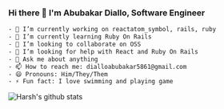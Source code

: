 ### Hi there 👋 I'm Abubakar Diallo, Software Engineer

```sh
- 🔭 I’m currently working on reactatom_symbol, rails, ruby
- 🌱 I’m currently learning Ruby On Rails
- 👯 I’m looking to collaborate on OSS
- 🤔 I’m looking for help with React and Ruby On Rails
- 💬 Ask me about anything
- 📫 How to reach me: dialloabubakar5861@gmail.com
- 😄 Pronouns: Him/They/Them
- ⚡ Fun fact: I love swimming and playing game
```

![Harsh's github stats](https://github-readme-stats.vercel.app/api?username=abruzy&hide=["issues"]&show_icons=true)
